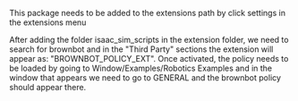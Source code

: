 This package needs to be added to the extensions path by click settings in the extensions menu

After adding the folder isaac_sim_scripts in the extension folder, we need to search for brownbot and 
in the "Third Party" sections the extension will appear as: "BROWNBOT_POLICY_EXT". Once activated, the policy needs to be 
loaded by going to Window/Examples/Robotics Examples and in the window that appears we need to go to GENERAL and the 
brownbot policy should appear there. 